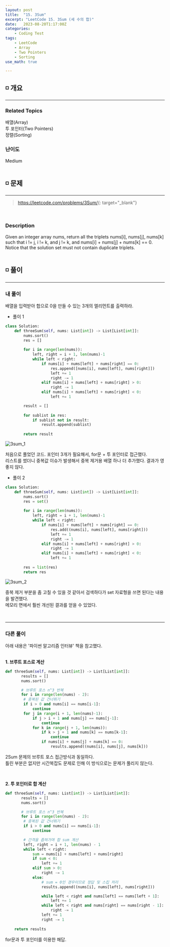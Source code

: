 ```yaml
---
layout: post
title:  "15. 3Sum"
excerpt: "LeetCode 15. 3Sum (세 수의 합)"
date:   2023-08-20T1:17:00Z
categories:
    - Coding Test
tags:
    - LeetCode
    - Array
    - Two Pointers
    - Sorting
use_math: true

---
```


## ◽ 개요
---
### Related Topics
배열(Array)  
투 포인터(Two Pointers)  
정렬(Sorting)

### 난이도
Medium
<br/><br/>

## ◽ 문제
---
> <https://leetcode.com/problems/3Sum/>{: target="_blank"}
<br/>

### Description
Given an integer array nums, return all the triplets nums[i], nums[j], nums[k] such that i != j, i != k, and j != k, and nums[i] + nums[j] + nums[k] == 0.  
Notice that the solution set must not contain duplicate triplets.
<br/><br/>

## ◽ 풀이
---
### 내 풀이
배열을 입력받아 합으로 0을 만들 수 있는 3개의 엘리먼트를 출력하라.  

- 풀이 1

```python
class Solution:
    def threeSum(self, nums: List[int]) -> List[List[int]]:
        nums.sort()
        res = []
        
        for i in range(len(nums)):
            left, right = i + 1, len(nums)-1
            while left < right:
                if nums[i] + nums[left] + nums[right] == 0:
                    res.append([nums[i], nums[left], nums[right]])
                    left += 1
                    right -= 1
                elif nums[i] + nums[left] + nums[right] > 0:
                    right -= 1
                elif nums[i] + nums[left] + nums[right] < 0:
                    left += 1

        result = []
        
        for sublist in res:
            if sublist not in result:
                result.append(sublist)
        
        return result
```
![3sum_1](https://github.com/SubinJin98/SubinJin98.github.io/assets/116137904/2978ab1a-1a58-4a11-a5c6-e91fffbe2677)

처음으로 풀었던 코드. 포인터 3개가 필요해서, for문 + 투 포인터로 접근했다.  
리스트를 썼더니 중복값 이슈가 발생해서 중복 제거용 배열 하나 더 추가했다. 결과가 영 좋지 않다.
<br/>

- 풀이 2

```python
class Solution:
    def threeSum(self, nums: List[int]) -> List[List[int]]:
        nums.sort()
        res = set()
        
        for i in range(len(nums)):
            left, right = i + 1, len(nums)-1
            while left < right:
                if nums[i] + nums[left] + nums[right] == 0:
                    res.add((nums[i], nums[left], nums[right]))
                    left += 1
                    right -= 1
                elif nums[i] + nums[left] + nums[right] > 0:
                    right -= 1
                elif nums[i] + nums[left] + nums[right] < 0:
                    left += 1
                
        res = list(res)
        return res
```

![3sum_2](https://github.com/SubinJin98/SubinJin98.github.io/assets/116137904/63a92e11-67f9-4aa3-98cf-3ab600463830)

중복 제거 부분을 좀 고칠 수 있을 것 같아서 검색하다가 set 자료형을 쓰면 된다는 내용을 발견했다.  
메모리 면에서 훨씬 개선된 결과를 얻을 수 있었다.  

<br/>

---
### 다른 풀이
아래 내용은 '파이썬 알고리즘 인터뷰' 책을 참고했다.  
<br/>

**1. 브루트 포스로 계산**  

```python
def threeSum(self, nums: List[int]) -> List[List[int]]:
       results = []
       nums.sort()

       # 브루트 포스 n^3 반복
       for i in range(len(nums) - 2):
        # 중복된 값 건너뛰기
        if i > 0 and nums[i] == nums[i-1]:
            continue
        for j in range(i + 1, len(nums)-1):
            if j > i + 1 and nums[j] == nums[j-1]:
                continue
            for k in range(j + 1, len(nums)):
                if k > j + 1 and nums[k] == nums[k-1]:
                    continue
                if nums[i] + nums[j] + nums[k] == 0:
                    results.append((nums[i], nums[j], nums[k]))
```
2Sum 문제의 브루트 포스 접근방식과 동일하다.  
틀린 부분은 없지만 시간복잡도 문제로 인해 이 방식으로는 문제가 풀리지 않는다.  

<br/>

**2. 투 포인터로 합 계산**  

```python
def threeSum(self, nums: List[int]) -> List[List[int]]:
       results = []
       nums.sort()

       # 브루트 포스 n^3 반복
       for i in range(len(nums) - 2):
        # 중복된 값 건너뛰기
        if i > 0 and nums[i] == nums[i-1]:
            continue

        # 간격을 좁혀가며 합 sum 계산
        left, right = i + 1, len(nums) - 1
        while left < right:
            sum = nums[i] + nums[left] + nums[right]
            if sum < 0:
                left += 1
            elif sum > 0:
                right -= 1
            else:
                # sum = 0인 경우이므로 정답 및 스킵 처리
                results.append((nums[i], nums[left], nums[right]))

                while left < right and nums[left] == nums[left + 1]:
                    left += 1
                while left < right and nums[right] == nums[right - 1]:
                    right -= 1
                left += 1
                right -= 1
    
    return results
```

for문과 투 포인터를 이용한 해답.  
